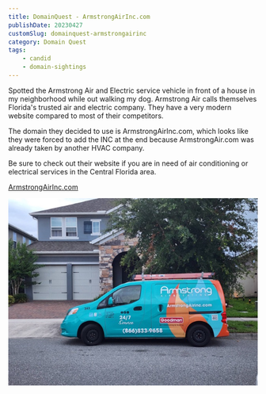 ```yaml
---
title: DomainQuest - ArmstrongAirInc.com
publishDate: 20230427
customSlug: domainquest-armstrongairinc
category: Domain Quest
tags:
    - candid
    - domain-sightings
---
```


Spotted the Armstrong Air and Electric service vehicle in front of a house in my neighborhood while out walking my dog. Armstrong Air calls themselves Florida's trusted air and electric company. They have a very modern website compared to most of their competitors.

The domain they decided to use is ArmstrongAirInc.com, which looks like they were forced to add the INC at the end because ArmstrongAir.com was already taken by another HVAC company.

Be sure to check out their website if you are in need of air conditioning or electrical services in the Central Florida area.

[ArmstrongAirInc.com](https://www.armstrongairinc.com/)

![Armstrong Air and Electric](../assets/20230526_195356.jpeg)
